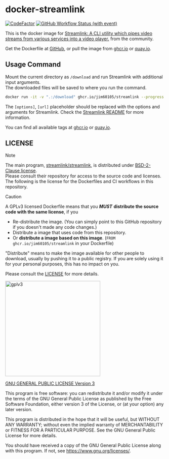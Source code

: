 # docker-streamlink

[![CodeFactor](https://www.codefactor.io/repository/github/jim60105/docker-streamlink/badge?style=for-the-badge)](https://www.codefactor.io/repository/github/jim60105/docker-streamlink) [![GitHub Workflow Status (with event)](https://img.shields.io/github/actions/workflow/status/jim60105/docker-streamlink/scan.yml?label=IMAGE%20SCAN&style=for-the-badge)](https://github.com/jim60105/docker-streamlink/actions/workflows/scan.yml)

This is the docker image for [Streamlink: A CLI utility which pipes video streams from various services into a video player.](https://github.com/streamlink/streamlink) from the community.

Get the Dockerfile at [GitHub](https://github.com/jim60105/docker-streamlink), or pull the image from [ghcr.io](https://ghcr.io/jim60105/streamlink) or [quay.io](https://quay.io/repository/jim60105/streamlink?tab=tags).

## Usage Command

Mount the current directory as `/download` and run Streamlink with additional input arguments.  
The downloaded files will be saved to where you run the command.

```bash
docker run -it -v ".:/download" ghcr.io/jim60105/streamlink --progress force --output "{id}.ts" [options] [url] best
```

The `[options]`, `[url]` placeholder should be replaced with the options and arguments for Streamlink. Check the [Streamlink README](https://github.com/streamlink/streamlink?tab=readme-ov-file#-quickstart) for more information.

You can find all available tags at [ghcr.io](https://github.com/jim60105/docker-streamlink/pkgs/container/streamlink/versions?filters%5Bversion_type%5D=tagged) or [quay.io](https://quay.io/repository/jim60105/streamlink?tab=tags).

## LICENSE

> [!NOTE]  
> The main program, [streamlink/streamlink](https://github.com/streamlink/streamlink), is distributed under [BSD-2-Clause license](https://github.com/streamlink/streamlink/blob/main/LICENSE).  
> Please consult their repository for access to the source code and licenses.  
> The following is the license for the Dockerfiles and CI workflows in this repository.

> [!CAUTION]
> A GPLv3 licensed Dockerfile means that you _**MUST**_ **distribute the source code with the same license**, if you
>
> - Re-distribute the image. (You can simply point to this GitHub repository if you doesn't made any code changes.)
> - Distribute a image that uses code from this repository.
> - Or **distribute a image based on this image**. (`FROM ghcr.io/jim60105/streamlink` in your Dockerfile)
>
> "Distribute" means to make the image available for other people to download, usually by pushing it to a public registry. If you are solely using it for your personal purposes, this has no impact on you.
>
> Please consult the [LICENSE](LICENSE) for more details.

<img src="https://github.com/jim60105/docker-streamlink/assets/16995691/2ab416c6-7f51-47d7-a8f3-d2ff38074e8b" alt="gplv3" width="300" />

[GNU GENERAL PUBLIC LICENSE Version 3](LICENSE)

This program is free software: you can redistribute it and/or modify it under the terms of the GNU General Public License as published by the Free Software Foundation, either version 3 of the License, or (at your option) any later version.

This program is distributed in the hope that it will be useful, but WITHOUT ANY WARRANTY; without even the implied warranty of MERCHANTABILITY or FITNESS FOR A PARTICULAR PURPOSE. See the GNU General Public License for more details.

You should have received a copy of the GNU General Public License along with this program. If not, see <https://www.gnu.org/licenses/>.
